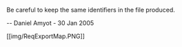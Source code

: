 Be careful to keep the same identifiers in the file produced.

-- Daniel Amyot - 30 Jan 2005 

[[img/ReqExportMap.PNG]]